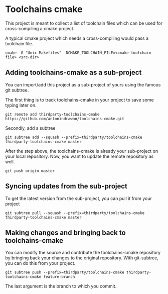 Toolchains cmake
===============
This project is meant to collect a list of toolchain files which can be used for cross-compiling a cmake project.

A typical cmake project which needs a cross-compiling would pass a toolchain file.

    cmake -G "Unix Makefiles" -DCMAKE_TOOLCHAIN_FILE=<cmake-toolchain-file> <src-dir>
    
## Adding toolchains-cmake as a sub-project ##
You can import/add this project as a sub-project of yours using the famous git subtree.

The first thing is to track toolchains-cmake in your project to save some typing later on.

    git remote add thirdparty-toolchains-cmake https://github.com/antonindrawan/toolchains-cmake.git
   
Secondly, add a subtree

    git subtree add --squash --prefix=thirdparty/toolchains-cmake thirdparty-toolchains-cmake master

After the step above, the toolchains-cmake is already your sub-project on your local repository. Now, you want to update the remote repository as well.

    git push origin master

## Syncing updates from the sub-project ##
To get the latest version from the sub-project, you can pull it from your project

    git subtree pull --squash --prefix=thirdparty/toolchains-cmake thirdparty-toolchains-cmake master

## Making changes and bringing back to toolchains-cmake ##
You can modify the source and contribute the toolchains-cmake repository by bringing back your changes to the original repository.
With git-subtree, you can do this from your project.

    git subtree push --prefix=thirdparty/toolchains-cmake thirdparty-toolchains-cmake feature-branch
The last argument is the branch to which you commit.
